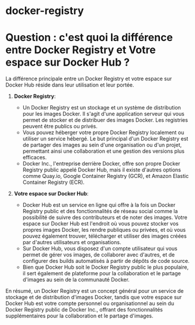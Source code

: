 # docker-registry
# Question : c'est quoi la différence entre Docker Registry et Votre espace sur Docker Hub ?
La différence principale entre un Docker Registry et votre espace sur Docker Hub réside dans leur utilisation et leur portée.

1. **Docker Registry**:
   - Un Docker Registry est un stockage et un système de distribution pour les images Docker. Il s'agit d'une application serveur qui vous permet de stocker et de distribuer des images Docker. Les registries peuvent être publics ou privés.
   - Vous pouvez héberger votre propre Docker Registry localement ou utiliser un service hébergé. Le but principal d'un Docker Registry est de partager des images au sein d'une organisation ou d'un projet, permettant ainsi une collaboration et une gestion des versions plus efficaces.
   - Docker Inc., l'entreprise derrière Docker, offre son propre Docker Registry public appelé Docker Hub, mais il existe d'autres options comme Quay.io, Google Container Registry (GCR), et Amazon Elastic Container Registry (ECR).

2. **Votre espace sur Docker Hub**:
   - Docker Hub est un service en ligne qui offre à la fois un Docker Registry public et des fonctionnalités de réseau social comme la possibilité de suivre des contributeurs et de noter des images. Votre espace sur Docker Hub est l'endroit où vous pouvez stocker vos propres images Docker, les rendre publiques ou privées, et où vous pouvez également trouver, télécharger et utiliser des images créées par d'autres utilisateurs et organisations.
   - Sur Docker Hub, vous disposez d'un compte utilisateur qui vous permet de gérer vos images, de collaborer avec d'autres, et de configurer des builds automatisés à partir de dépôts de code source.
   - Bien que Docker Hub soit le Docker Registry public le plus populaire, il sert également de plateforme pour la collaboration et le partage d'images au sein de la communauté Docker.

En résumé, un Docker Registry est un concept général pour un service de stockage et de distribution d'images Docker, tandis que votre espace sur Docker Hub est votre compte personnel ou organisationnel au sein du Docker Registry public de Docker Inc., offrant des fonctionnalités supplémentaires pour la collaboration et le partage d'images.
